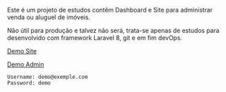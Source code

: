 Este é um projeto de estudos contêm Dashboard e Site para administrar venda ou aluguel de imóveis.

Não útil para produção e talvez não será, trata-se apenas de estudos para desenvolvido com framework Laravel 8, git e em fim devOps.


[Demo Site](https://imob.trivium.dev.br/)


[Demo Admin](https://imob.trivium.dev.br/admin)

    Username: demo@exemple.com
    Password: demo
